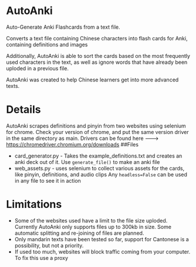 # AutoAnki
 Auto-Generate Anki Flashcards from a text file.
 
 Converts a text file containing Chinese characters into flash cards for Anki, containing definitions and images
 
 Additionally, AutoAnki is able to sort the cards based on the most frequently used characters in the text, as well as ignore words that have already been uploded in a previous file.
 
AutoAnki was created to help Chinese learners get into more advanced texts.

# Details

AutoAnki scrapes definitions and pinyin from two websites using selenium for chrome.
Check your version of chrome, and put the same version driver in the same directory as main.
Drivers can be found here ---> https://chromedriver.chromium.org/downloads
##Files
- card_generator.py - Takes the example_definitions.txt and creates an anki deck out of it.
Use `generate_file()` to make an anki file
- web_assets.py - uses selenium to collect various assets for the cards, like pinyin, definitions, and audio clips
Any `headless=False` can be used in any file to see it in action

# Limitations

- Some of the websites used have a limit to the file size uploded. Currently AutoAnki only supports files up to 300kb in size. Some automatic splitting and re-joining of files are planned.
- Only mandarin texts have been tested so far, support for Cantonese is a possibility, but not a priority.
- If used too much, websites will block traffic coming from your computer. To fix this use a proxy

 

